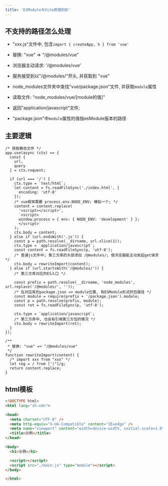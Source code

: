 ```yaml
---
title: 'ESModule与Vite原理剖析'
---
```


## 不支持的路径怎么处理

* "xxx.js"文件中, 包含`import { createApp, h } from 'vue'`
* 替换: "vue" => "/@modules/vue"
* 浏览器主动请求: '/@modules/vue'
* 服务接受到以"/@modules/"开头, 并获取到 "vue"
* node_modules文件夹中查找"vue/package.json"文件, 并获取`module`属性
* 读取文件: "node_modules/vue/[module的值]"
* 返回"application/javascript"文件; 

* "package.json"中`module`属性的值指esModule版本的路径

## 主要逻辑

```JS
/* 获取静态文件 */
app.use(async (ctx) => {
  const {
    url,
    query
  } = ctx.request;

  if (url === '/') {
    ctx.type = `text/html`;
    let content = fs.readFileSync('./index.html', {
      encoding: 'utf-8'
    });
    /* vue框架需要 process.env.NODE_ENV; 模拟一个; */
    content = content.replace(
      '<script></script>',
      `<script>
      window.process = { env: { NODE_ENV: 'development' } };
      </script>`
    );
    ctx.body = content;
  } else if (url.endsWith('.js')) {
    const p = path.resolve(__dirname, url.slice(1));
    ctx.type = `application/javascript`;
    const content = fs.readFileSync(p, 'utf-8');
    /* 普通js文件中; 第三方库的头部添加 /@modules/; 使浏览器能主动发起get请求 */
    ctx.body = rewriteImport(content);
  } else if (url.startsWith('/@modules/')) {
    /* 第三方库对应的ES入口 */

    const prefix = path.resolve(__dirname, 'node_modules', url.replace('/@modules/', ''));
    /* 在对应库的package.json => module位置, 有ESModule形式的包路径 */
    const module = require(prefix + '/package.json').module;
    const p = path.resolve(prefix, module);
    const ret = fs.readFileSync(p, 'utf-8');

    ctx.type = `application/javascript`;
    /* 第三方库中, 也会有引用第三方包的情况 */
    ctx.body = rewriteImport(ret);
  }
});
```

```JS
/**
 * 替换: "vue" => "/@modules/vue"
 */
function rewriteImport(content) {
  /* import xxx from "xxx" */
  let reg = / from ['|"]/g;
  return content.replace;
}
```

## html模板

```html
<!DOCTYPE html>
<html lang="zh-cmn">

<head>
  <meta charset="UTF-8" />
  <meta http-equiv="X-UA-Compatible" content="IE=edge" />
  <meta name="viewport" content="width=device-width, initial-scale=1.0" />
  <title>示例</title>
</head>

<body>
  <h1>示例</h1>

  <script></script>
  <script src="./main.js" type="module"></script>
</body>

</html>
```
